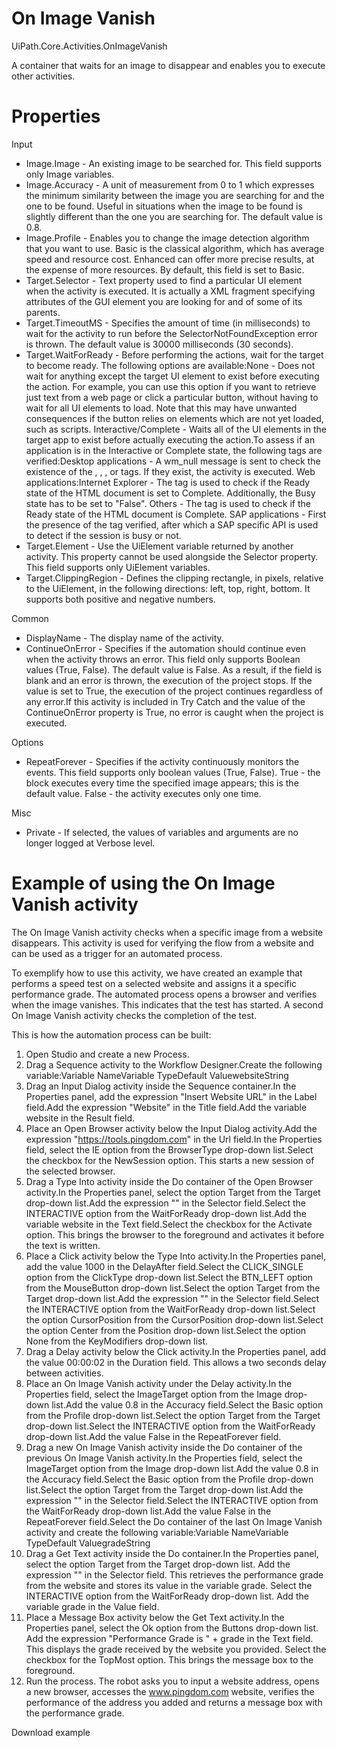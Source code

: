 ﻿# On Image Vanish

UiPath.Core.Activities.OnImageVanish

A container that waits for an image to disappear and enables you to execute other activities.

# Properties

Input

* Image.Image - An existing image to be searched for. This field supports only Image variables.
* Image.Accuracy - A unit of measurement from 0 to 1 which expresses the minimum similarity between the image you are searching for and the one to be found. Useful in situations when the image to be found is slightly different than the one you are searching for. The default value is 0.8.
* Image.Profile - Enables you to change the image detection algorithm that you want to use. Basic is the classical algorithm, which has average speed and resource cost. Enhanced can offer more precise results, at the expense of more resources. By default, this field is set to Basic.
* Target.Selector - Text property used to find a particular UI element when the activity is executed. It is actually a XML fragment specifying attributes of the GUI element you are looking for and of some of its parents.
* Target.TimeoutMS - Specifies the amount of time (in milliseconds) to wait for the activity to run before the SelectorNotFoundException error is thrown. The default value is 30000 milliseconds (30 seconds).
* Target.WaitForReady - Before performing the actions, wait for the target to become ready. The following options are available:None - Does not wait for anything except the target UI element to exist before executing the action. For example, you can use this option if you want to retrieve just text from a web page or click a particular button, without having to wait for all UI elements to load. Note that this may have unwanted consequences if the button relies on elements which are not yet loaded, such as scripts. Interactive/Complete - Waits all of the UI elements in the target app to exist before actually executing the action.To assess if an application is in the Interactive or Complete state, the following tags are verified:Desktop applications - A wm_null message is sent to check the existence of the <wnd>, <ctrl>, <java>, or <uia> tags. If they exist, the activity is executed. Web applications:Internet Explorer - The <webctrl> tag is used to check if the Ready state of the HTML document is set to Complete. Additionally, the Busy state has to be set to "False". Others - The <webctrl> tag is used to check if the Ready state of the HTML document is Complete. SAP applications - First the presence of the <wnd> tag verified, after which a SAP specific API is used to detect if the session is busy or not.
* Target.Element - Use the UiElement variable returned by another activity. This property cannot be used alongside the Selector property. This field supports only UiElement variables.
* Target.ClippingRegion - Defines the clipping rectangle, in pixels, relative to the UiElement, in the following directions: left, top, right, bottom. It supports both positive and negative numbers.

Common

* DisplayName - The display name of the activity.
* ContinueOnError - Specifies if the automation should continue even when the activity throws an error. This field only supports Boolean values (True, False). The default value is False. As a result, if the field is blank and an error is thrown, the execution of the project stops. If the value is set to True, the execution of the project continues regardless of any error.If this activity is included in Try Catch and the value of the ContinueOnError property is True, no error is caught when the project is executed.

Options

* RepeatForever - Specifies if the activity continuously monitors the events. This field supports only boolean values (True, False). True - the block executes every time the specified image appears; this is the default value. False - the activity executes only one time.

Misc

* Private - If selected, the values of variables and arguments are no longer logged at Verbose level.

# Example of using the On Image Vanish activity

The On Image Vanish activity checks when a specific image from a website disappears. This activity is used for verifying the flow from a website and can be used as a trigger for an automated process.

To exemplify how to use this activity, we have created an example that performs a speed test on a selected website and assigns it a specific performance grade. The automated process opens a browser and verifies when the image vanishes. This indicates that the test has started. A second On Image Vanish activity checks the completion of the test.

This is how the automation process can be built:

1. Open Studio and create a new Process.
2. Drag a Sequence activity to the Workflow Designer.Create the following variable:Variable NameVariable TypeDefault ValuewebsiteString
3. Drag an Input Dialog activity inside the Sequence container.In the Properties panel, add the expression "Insert Website URL" in the Label field.Add the expression "Website" in the Title field.Add the variable website in the Result field.
4. Place an Open Browser activity below the Input Dialog activity.Add the expression "https://tools.pingdom.com" in the Url field.In the Properties field, select the IE option from the BrowserType drop-down list.Select the checkbox for the NewSession option. This starts a new session of the selected browser.
5. Drag a Type Into activity inside the Do container of the Open Browser activity.In the Properties panel, select the option Target from the Target drop-down list.Add the expression "<webctrl id='urlInput' tag='INPUT' />" in the Selector field.Select the INTERACTIVE option from the WaitForReady drop-down list.Add the variable website in the Text field.Select the checkbox for the Activate option. This brings the browser to the foreground and activates it before the text is written.
6. Place a Click activity below the Type Into activity.In the Properties panel, add the value 1000 in the DelayAfter field.Select the CLICK_SINGLE option from the ClickType drop-down list.Select the BTN_LEFT option from the MouseButton drop-down list.Select the option Target from the Target drop-down list.Add the expression "<webctrl tag='INPUT' type='submit' />" in the Selector field.Select the INTERACTIVE option from the WaitForReady drop-down list.Select the option CursorPosition from the CursorPosition drop-down list.Select the option Center from the Position drop-down list.Select the option None from the KeyModifiers drop-down list.
7. Drag a Delay activity below the Click activity.In the Properties panel, add the value 00:00:02 in the Duration field. This allows a two seconds delay between activities.
8. Place an On Image Vanish activity under the Delay activity.In the Properties field, select the ImageTarget option from the Image drop-down list.Add the value 0.8 in the Accuracy field.Select the Basic option from the Profile drop-down list.Select the option Target from the Target drop-down list.Select the INTERACTIVE option from the WaitForReady drop-down list.Add the value False in the RepeatForever field.
9. Drag a new On Image Vanish activity inside the Do container of the previous On Image Vanish activity.In the Properties field, select the ImageTarget option from the Image drop-down list.Add the value 0.8 in the Accuracy field.Select the Basic option from the Profile drop-down list.Select the option Target from the Target drop-down list.Add the expression "<webctrl id='speedometer' tag='svg' />" in the Selector field.Select the INTERACTIVE option from the WaitForReady drop-down list.Add the value False in the RepeatForever field.Select the Do container of the last On Image Vanish activity and create the following variable:Variable NameVariable TypeDefault ValuegradeString
10. Drag a Get Text activity inside the Do container.In the Properties panel, select the option Target from the Target drop-down list. Add the expression "<html title='Pingdom Tools' /><webctrl parentname='Performance grade' tag='app-grade-badge' />" in the Selector field. This retrieves the performance grade from the website and stores its value in the variable grade. Select the INTERACTIVE option from the WaitForReady drop-down list. Add the variable grade in the Value field.
11. Place a Message Box activity below the Get Text activity.In the Properties panel, select the Ok option from the Buttons drop-down list. Add the expression "Performance Grade is " + grade in the Text field. This displays the grade received by the website you provided. Select the checkbox for the TopMost option. This brings the message box to the foreground.
12. Run the process. The robot asks you to input a website address, opens a new browser, accesses the www.pingdom.com website, verifies the performance of the address you added and returns a message box with the performance grade.

Download example
